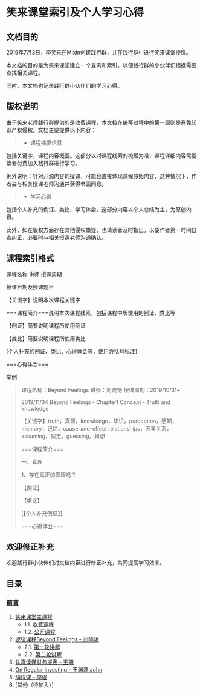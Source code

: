 # 笑来课堂索引及个人学习心得

## 文档目的
2019年7月3日，李笑来在Mixin创建践行群，并在践行群中进行笑来课堂授课。

本文档的目的是为笑来课堂建立一个查询和索引，以便践行群的小伙伴们根据需要查找相关课程。

同时，本文档也记录践行群小伙伴们的学习心得。

## 版权说明
由于笑来老师践行群提供的是收费课程，本文档在编写过程中的第一原则是避免知识产权侵权。文档主要提供以下内容：
> * 课程摘要信息
> 
包括关键字，课程内容概要。这部分以对课程线索的梳理为准，课程详细内容需要读者付费加入践行群进行学习。

例外说明：针对开源内容的授课，可能会直接体现课程原始内容，这种情况下，作者会与相关授课老师沟通并获得书面同意。
> * 学习心得
> 
包括个人补充的例证、类比、学习体会。这部分内容以个人总结为主，为原创内容。

此外，如在版权方面存在其他侵权嫌疑，也请读者及时指出，以便作者第一时间自查纠正，必要时与相关授课老师沟通确认。

## 课程索引格式
课程名称 讲师 授课周期

授课日期及授课题目

【关键字】说明本次课程关键字

===课程简介===说明本次课程线索，包括课程中所使用的例证、类比等

【例证】简要说明课程所使用例证

【类比】简要说明课程所使用类比

[个人补充的例证、类比、心得体会等，使用方括号标注]

===心得体会===

举例
> 课程名称：Beyond Feelings 讲师：刘晓艳 授课周期：2019/10/31~
>
> 2019/11/04 Beyond Feelings - Chapter1 Concept - Truth and knowledge
> 
> 【关键字】truth，真理，knowledge，知识，perception，感知，memory，记忆，cause-and-effect relationships，因果关系，assuming，假定，guessing，猜想
>
> ===课程简介===
>
> 一、真理
>
> 1、存在真正的真理吗？
>
> 【例证】
>
> 【类比】
>
> [【个人补充例证】]
> 
> ===心得体会===
> 



## 欢迎修正补充
欢迎践行群小伙伴们对文档内容进行修正补充，共同提高学习效率。

## 目录

### [前言](README.md)

1. [笑来课堂主课程](xiaolai-main-course)
    - 1.1. [收费课程](xiaolai-main-course-private)
    - 1.2. [公开课程](xiaolai-main-course-public)    
2. [逻辑课程Beyond Feelings - 刘晓艳](beyond-feelings)
    - 2.1. [第一轮讲解](beyond-feelings-round1)
    - 2.2. [第二轮讲解](beyond-feelings-round2)    
3. [认真读懂财务报表 - 王珊](financial-statements)
4. [On Regular Investing - 王渊源 John](on-regular-investing)
5. [编程课 - 李俊](programming)
6. [其他（待加入）]

